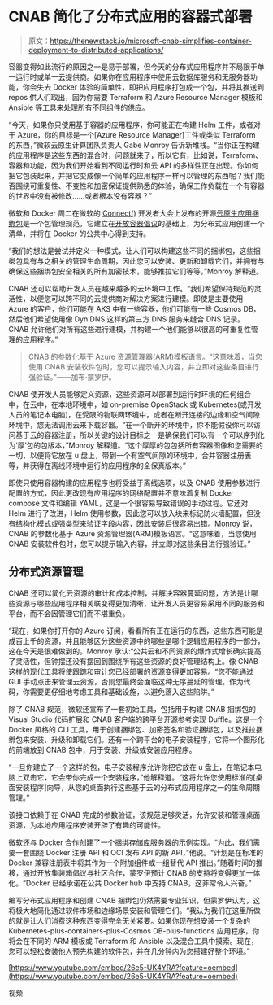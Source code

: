 # CNAB 简化了分布式应用的容器式部署

> 原文：<https://thenewstack.io/microsoft-cnab-simplifies-container-deployment-to-distributed-applications/>

容器变得如此流行的原因之一是易于部署，但今天的分布式应用程序并不局限于单一运行时或单一云提供商。如果你在应用程序中使用云数据库服务和无服务器功能，你会失去 Docker 体验的简单性，即把应用程序打包成一个包，并将其推送到 repos 供人们取出，因为你需要 Terraform 和 Azure Resource Manager 模板和 Ansible 等工具来处理所有不同组件的供应。

“今天，如果你只使用基于容器的应用程序，你可能正在构建 Helm 工件，或者对于 Azure，你的目标是一个[Azure Resource Manager]工件或类似 Terraform 的东西，”微软云原生计算团队负责人 Gabe Monroy 告诉新堆栈。“当你正在构建的应用程序是这些东西的混合时，问题就来了，所以它有，比如说，Terraform、容器和功能，因为我们开始看到不同运行时和云 API 的多样性正在出现。你如何把它包装起来，并把它变成像一个简单的应用程序一样可以管理的东西呢？我们能否围绕可重复性、不变性和加密保证提供熟悉的体验，确保工作负载在一个有容器的世界中没有被修改……或者根本没有容器？”

微软和 Docker 周二在微软的 [Connect()](https://www.microsoft.com/en-us/connectevent/) 开发者大会上发布的开源[云原生应用捆绑包](https://www.youtube.com/watch?v=26e5-UK4YRA)是一个包管理规范，它建立在[开放容器倡议](https://www.opencontainers.org/)的基础上，为分布式应用创建一个清单，并将在 Docker 的公共中心得到支持。

“我们的想法是尝试并定义一种模式，让人们可以构建这些不同的捆绑包，这些捆绑包具有与之相关的管理生命周期，因此您可以安装、更新和卸载它们，并拥有与确保这些捆绑包安全相关的所有加密技术，能够推拉它们等等，”Monroy 解释道。

CNAB 还可以帮助开发人员在越来越多的云环境中工作。“我们希望保持规范的灵活性，以便您可以跨不同的云提供商对解决方案进行建模。即使是主要使用 Azure 的客户，他们可能在 AKS 中有一些容器，他们可能有一些 Cosmos DB，然后他们希望使用像 Dyn DNS 这样的第三方 DNS 服务来缝合 DNS 记录。CNAB 允许他们对所有这些进行建模，并构建一个他们能够以很高的可重复性管理的应用程序。”

> CNAB 的参数化基于 Azure 资源管理器(ARM)模板语言。“这意味着，当您使用 CNAB 安装软件包时，您可以提示输入内容，并立即对这些条目进行强验证。”——加布·蒙罗伊。

CNAB 使开发人员能够定义资源，这些资源可以部署到运行时环境的任何组合中，在云中，在本地环境中，如 on-premise OpenStack 或 Kubernetes(或开发人员的笔记本电脑)，在受限的物联网环境中，或者在断开连接的边缘和空气间隙环境中，您无法调用云来下载容器。“在一个断开的环境中，你不能假设你可以访问基于云的容器注册，所以关键的设计目标之一是确保我们可以有一个可以序列化为‘厚’包的包版本，”Monroy 解释道。“这个厚厚的包包括所有容器图像和您需要的一切，以便将它放在 u 盘上，带到一个有空气间隙的环境中，合并容器注册表等，并获得在离线环境中运行的应用程序的全保真版本。”

即使只使用容器构建的应用程序也将受益于离线选项，以及 CNAB 使用参数进行配置的方式，因此更改现有应用程序的网络配置并不意味着复制 Docker compose 文件和编辑 YAML，这是一个很容易导致错误的手动过程。它还对 Helm 进行了改进，Helm 使用参数，因此您可以放入块来标记防火墙配置，但没有结构化模式或强类型来验证字段内容，因此安装后很容易出错。Monroy 说，CNAB 的参数化基于 Azure 资源管理器(ARM)模板语言。“这意味着，当您使用 CNAB 安装软件包时，您可以提示输入内容，并立即对这些条目进行强验证。”

## 分布式资源管理

CNAB 还可以简化云资源的审计和成本控制，并解决容器蔓延问题，方法是让哪些资源与哪些应用程序相关联变得更加清晰，让开发人员更容易采用不同的服务和平台，而不会因管理它们而不堪重负。

“现在，如果你打开你的 Azure 订阅，看看所有正在运行的东西，这些东西可能是成百上千的资源，并且能够区分这些资源中的哪些是哪个逻辑应用程序的一部分，这在今天是很难做到的。Monroy 承认:“公共云和不同资源的爆炸式增长确实提高了灵活性，但钟摆还没有摆回到围绕所有这些资源的良好管理结构上。像 CNAB 这样的现代工具将使跟踪和审计您已经部署的资源变得更加容易。“您不能通过 GUI 手动点击来管理云资源，否则您最终会面临这种无序蔓延的管理。作为代码，你需要更仔细地考虑工具和基础设施，以避免落入这些陷阱。”

除了 CNAB 规范，微软还宣布了一套初始工具，包括用于构建 CNAB 捆绑包的 Visual Studio 代码扩展和 CNAB 客户端的跨平台开源参考实现 Duffle。这是一个 Docker 风格的 CLI 工具，用于创建捆绑包、加密签名和验证捆绑包，以及推拉捆绑包来安装、升级和卸载它们。还有一个跨平台的电子安装程序，它将一个图形化的前端放到 CNAB 包中，用于安装、升级或安装应用程序。

“一旦你建立了一个这样的包，电子安装程序允许你把它放在 u 盘上，在笔记本电脑上双击它，它会带你完成一个安装程序，”他解释道。“这将允许您使用标准的[桌面安装程序]向导，从您的桌面执行这些基于云的分布式应用程序之一的生命周期管理。”

该接口依赖于在 CNAB 完成的参数验证，该规范足够灵活，允许安装和管理桌面资源，为本地应用程序安装开辟了有趣的可能性。

微软还与 Docker 合作创建了一个捆绑存储库服务器的示例实现。“为此，我们需要一套围绕 Docker 注册 API 和 OCI 发布 API 的新 API，”他说。“计划是在标准的 Docker 兼容注册表中将其作为一个附加组件或一组替代 API 推出。”随着时间的推移，通过开放集装箱倡议与社区合作，蒙罗伊预计 CNAB 的支持将变得更加一体化。“Docker 已经承诺在公共 Docker hub 中支持 CNAB，这非常令人兴奋。”

编写分布式应用程序和创建 CNAB 捆绑包仍然需要专业知识，但蒙罗伊认为，这将极大地简化通过软件市场和边缘场景安装和管理它们。“我认为我们在这里所做的就是让人们消费这种东西变得完全无关紧要。如果你现在想安装一个复杂的 Kubernetes-plus-containers-plus-Cosmos DB-plus-functions 应用程序，你将会在不同的 ARM 模板或 Terraform 和 Ansible 以及混合工具中摸索。现在，您可以轻松安装他人预先构建的软件包，并在几分钟内为您搭建好整个环境。”

[https://www.youtube.com/embed/26e5-UK4YRA?feature=oembed](https://www.youtube.com/embed/26e5-UK4YRA?feature=oembed)

视频

<svg xmlns:xlink="http://www.w3.org/1999/xlink" viewBox="0 0 68 31" version="1.1"><title>Group</title> <desc>Created with Sketch.</desc></svg>